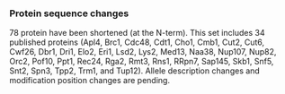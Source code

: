 ### Protein sequence changes
<!-- pombase_flags: frontpage -->
<!-- newsfeed_thumbnail: pombase-logo-32x32px.png -->

78 protein have been shortened (at the N-term). This set includes 34
published proteins (Apl4, Brc1, Cdc48, Cdt1, Cho1, Cmb1, Cut2, Cut6,
Cwf26, Dbr1, Dri1, Elo2, Eri1, Lsd2, Lys2, Med13, Naa38, Nup107,
Nup82, Orc2, Pof10, Ppt1, Rec24, Rga2, Rmt3, Rns1, RRpn7, Sap145,
Skb1, Snf5, Snt2, Spn3, Tpp2, Trm1, and Tup12). Allele description
changes and modification position changes are pending.
